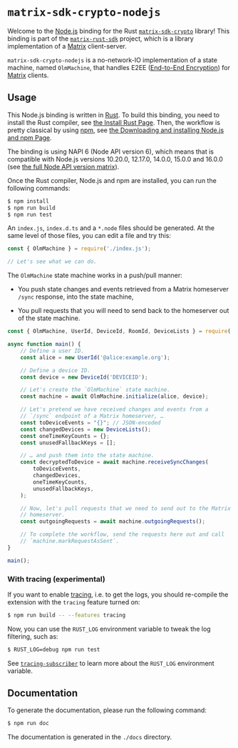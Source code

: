 # `matrix-sdk-crypto-nodejs`

Welcome to the [Node.js] binding for the Rust [`matrix-sdk-crypto`]
library! This binding is part of the [`matrix-rust-sdk`] project,
which is a library implementation of a [Matrix] client-server.

`matrix-sdk-crypto-nodejs` is a no-network-IO implementation of a
state machine, named `OlmMachine`, that handles E2EE ([End-to-End
Encryption](https://en.wikipedia.org/wiki/End-to-end_encryption)) for
[Matrix] clients.

## Usage

This Node.js binding is written in [Rust]. To build this binding, you
need to install the Rust compiler, see [the Install Rust
Page](https://www.rust-lang.org/tools/install). Then, the workflow is
pretty classical by using [npm], see [the Downloading and installing
Node.js and npm
Page](https://docs.npmjs.com/downloading-and-installing-node-js-and-npm).

The binding is using NAPI 6 (Node API version 6), which means that is
compatible with Node.js versions 10.20.0, 12.17.0, 14.0.0, 15.0.0 and
16.0.0 (see [the full Node API version
matrix](https://nodejs.org/api/n-api.html#node-api-version-matrix)).

Once the Rust compiler, Node.js and npm are installed, you can run the
following commands:

```sh
$ npm install
$ npm run build
$ npm run test
```

An `index.js`, `index.d.ts` and a `*.node` files should be
generated. At the same level of those files, you can edit a file and
try this:

```javascript
const { OlmMachine } = require('./index.js');

// Let's see what we can do.
```

The `OlmMachine` state machine works in a push/pull manner:

* You push state changes and events retrieved from a Matrix homeserver
  `/sync` response, into the state machine,
  
* You pull requests that you will need to send back to the homeserver
  out of the state machine.
  
```javascript
const { OlmMachine, UserId, DeviceId, RoomId, DeviceLists } = require('./index.js');

async function main() {
    // Define a user ID.
    const alice = new UserId('@alice:example.org');

    // Define a device ID.
    const device = new DeviceId('DEVICEID');

    // Let's create the `OlmMachine` state machine.
    const machine = await OlmMachine.initialize(alice, device);

    // Let's pretend we have received changes and events from a
    // `/sync` endpoint of a Matrix homeserver, …
    const toDeviceEvents = "{}"; // JSON-encoded
    const changedDevices = new DeviceLists();
    const oneTimeKeyCounts = {};
    const unusedFallbackKeys = [];

    // … and push them into the state machine.
    const decryptedToDevice = await machine.receiveSyncChanges(
        toDeviceEvents,
        changedDevices,
        oneTimeKeyCounts,
        unusedFallbackKeys,
    );

    // Now, let's pull requests that we need to send out to the Matrix
    // homeserver.
    const outgoingRequests = await machine.outgoingRequests();

    // To complete the workflow, send the requests here out and call
    // `machine.markRequestAsSent`.
}

main();
```

### With tracing (experimental)

If you want to enable [tracing](https://tracing.rs), i.e. to get the
logs, you should re-compile the extension with the `tracing` feature
turned on:

```sh
$ npm run build -- --features tracing
```

Now, you can use the `RUST_LOG` environment variable to tweak the log filtering, such as:

```sh
$ RUST_LOG=debug npm run test
```

See
[`tracing-subscriber`](https://tracing.rs/tracing_subscriber/index.html)
to learn more about the `RUST_LOG` environment variable.

## Documentation

To generate the documentation, please run the following command:

```sh
$ npm run doc
```

The documentation is generated in the `./docs` directory.



[Node.js]: https://nodejs.org/
[`matrix-sdk-crypto`]: https://github.com/matrix-org/matrix-rust-sdk/tree/main/crates/matrix-sdk-crypto
[`matrix-rust-sdk`]: https://github.com/matrix-org/matrix-rust-sdk
[Matrix]: https://matrix.org/
[Rust]: https://www.rust-lang.org/
[npm]: https://www.npmjs.com/
